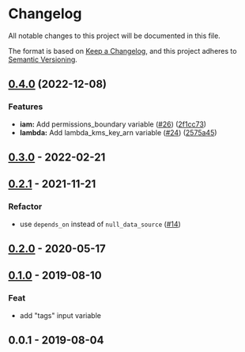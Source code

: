 # Changelog
All notable changes to this project will be documented in this file.

The format is based on [Keep a Changelog](https://keepachangelog.com/en/1.0.0/),
and this project adheres to [Semantic Versioning](https://semver.org/spec/v2.0.0.html).

## [0.4.0](https://github.com/nozaq/terraform-aws-lambda-auto-package/compare/v0.3.0...v0.4.0) (2022-12-08)


### Features

* **iam:** Add permissions_boundary variable ([#26](https://github.com/nozaq/terraform-aws-lambda-auto-package/issues/26)) ([2f1cc73](https://github.com/nozaq/terraform-aws-lambda-auto-package/commit/2f1cc73bef98b05cbed65557e5c91af286aae2f4))
* **lambda:** Add lambda_kms_key_arn variable ([#24](https://github.com/nozaq/terraform-aws-lambda-auto-package/issues/24)) ([2575a45](https://github.com/nozaq/terraform-aws-lambda-auto-package/commit/2575a45fd44b6e33f3b5908d53f3b7fef3704563))

## [0.3.0] - 2022-02-21

## [0.2.1] - 2021-11-21
### Refactor
- use `depends_on` instead of `null_data_source` ([#14](https://github.com/nozaq/terraform-aws-secure-baseline/issues/14))

## [0.2.0] - 2020-05-17

## [0.1.0] - 2019-08-10
### Feat
- add "tags" input variable

## 0.0.1 - 2019-08-04

[Unreleased]: https://github.com/nozaq/terraform-aws-secure-baseline/compare/0.3.0...HEAD
[0.3.0]: https://github.com/nozaq/terraform-aws-secure-baseline/compare/0.2.1...0.3.0
[0.2.1]: https://github.com/nozaq/terraform-aws-secure-baseline/compare/0.2.0...0.2.1
[0.2.0]: https://github.com/nozaq/terraform-aws-secure-baseline/compare/0.1.0...0.2.0
[0.1.0]: https://github.com/nozaq/terraform-aws-secure-baseline/compare/0.0.1...0.1.0
